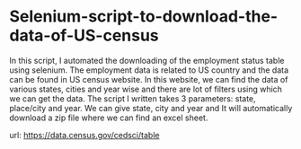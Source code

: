 # Selenium-script-to-download-the-data-of-US-census


In this script, I automated the downloading of the employment status table using selenium. The employment data is related to US country and the data can be found in US census website. In this website, we can find the data of various states, cities and year wise and there are lot of filters using which we can get the data. The script I written takes 3 parameters: state, place/city and year. We can give state, city and year and It will automatically download a zip file where we can find an excel sheet. 

url: https://data.census.gov/cedsci/table
